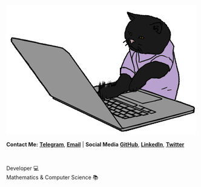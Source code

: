 <img src="./cat.me"/>

**Contact Me:**
[**Telegram**](https://t.me/SinaMobasheri/),
[**Email**](mailto:sinamobasheri@outlook.com)
|
**Social Media**
[**GitHub**](https://github.com/SinaMobasheri/),
[**LinkedIn**](https://linkedin.com/in/SinaMobasheri/),
[**Twitter**](https://twitter.com/SinaMobasheri/)

<br/>

Developer 💻 <br/>
Mathematics & Computer Science 📚
